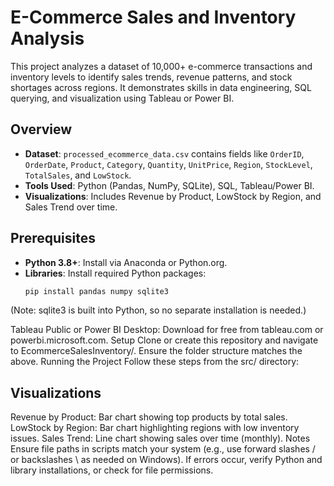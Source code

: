 # E-Commerce Sales and Inventory Analysis

This project analyzes a dataset of 10,000+ e-commerce transactions and inventory levels to identify sales trends, revenue patterns, and stock shortages across regions. It demonstrates skills in data engineering, SQL querying, and visualization using Tableau or Power BI.

## Overview
- **Dataset**: `processed_ecommerce_data.csv` contains fields like `OrderID`, `OrderDate`, `Product`, `Category`, `Quantity`, `UnitPrice`, `Region`, `StockLevel`, `TotalSales`, and `LowStock`.
- **Tools Used**: Python (Pandas, NumPy, SQLite), SQL, Tableau/Power BI.
- **Visualizations**: Includes Revenue by Product, LowStock by Region, and Sales Trend over time.



## Prerequisites
- **Python 3.8+**: Install via Anaconda or Python.org.
- **Libraries**: Install required Python packages:
  ```bash
  pip install pandas numpy sqlite3
(Note: sqlite3 is built into Python, so no separate installation is needed.)

Tableau Public or Power BI Desktop: Download for free from tableau.com or powerbi.microsoft.com.
Setup
Clone or create this repository and navigate to EcommerceSalesInventory/.
Ensure the folder structure matches the above.
Running the Project
Follow these steps from the src/ directory:


## Visualizations
Revenue by Product: Bar chart showing top products by total sales.
LowStock by Region: Bar chart highlighting regions with low inventory issues.
Sales Trend: Line chart showing sales over time (monthly).
Notes
Ensure file paths in scripts match your system (e.g., use forward slashes / or backslashes \ as needed on Windows).
If errors occur, verify Python and library installations, or check for file permissions.
